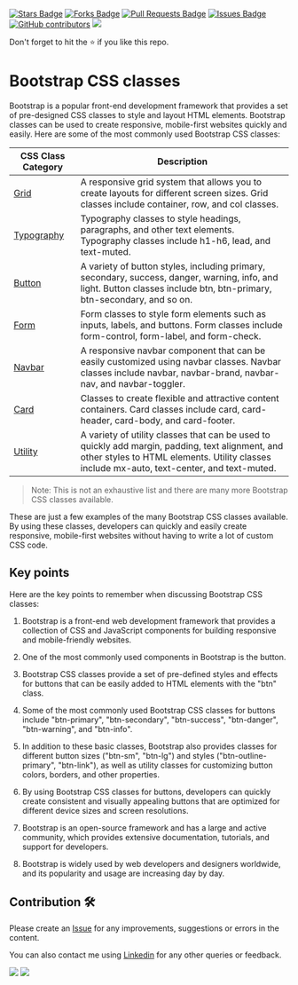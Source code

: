<a href="https://github.com/drshahizan/learn-php/stargazers"><img src="https://img.shields.io/github/stars/drshahizan/learn-php" alt="Stars Badge"/></a>
<a href="https://github.com/drshahizan/learn-php/network/members"><img src="https://img.shields.io/github/forks/drshahizan/learn-php" alt="Forks Badge"/></a>
<a href="https://github.com/drshahizan/learn-php/pulls"><img src="https://img.shields.io/github/issues-pr/drshahizan/learn-php" alt="Pull Requests Badge"/></a>
<a href="https://github.com/drshahizan/learn-php/issues"><img src="https://img.shields.io/github/issues/drshahizan/learn-php" alt="Issues Badge"/></a>
<a href="https://github.com/drshahizan/learn-php/graphs/contributors"><img alt="GitHub contributors" src="https://img.shields.io/github/contributors/drshahizan/learn-php?color=2b9348"></a>
![](https://visitor-badge.glitch.me/badge?page_id=drshahizan/learn-php)

Don't forget to hit the :star: if you like this repo.

# Bootstrap CSS classes

Bootstrap is a popular front-end development framework that provides a set of pre-designed CSS classes to style and layout HTML elements. Bootstrap classes can be used to create responsive, mobile-first websites quickly and easily. Here are some of the most commonly used Bootstrap CSS classes:

| CSS Class Category | Description |
| --- | --- |
| [Grid](04-01-grid.md) | A responsive grid system that allows you to create layouts for different screen sizes. Grid classes include container, row, and col classes. |
| [Typography](04-02-typo.md) | Typography classes to style headings, paragraphs, and other text elements. Typography classes include h1-h6, lead, and text-muted. |
| [Button](04-03-button.md) | A variety of button styles, including primary, secondary, success, danger, warning, info, and light. Button classes include btn, btn-primary, btn-secondary, and so on. |
| [Form](04-04-form.md) | Form classes to style form elements such as inputs, labels, and buttons. Form classes include form-control, form-label, and form-check. |
| [Navbar](04-05-navbar.md)  | A responsive navbar component that can be easily customized using navbar classes. Navbar classes include navbar, navbar-brand, navbar-nav, and navbar-toggler. |
| [Card](04-06-card.md)  | Classes to create flexible and attractive content containers. Card classes include card, card-header, card-body, and card-footer. |
| [Utility](04-07-utility.md) | A variety of utility classes that can be used to quickly add margin, padding, text alignment, and other styles to HTML elements. Utility classes include mx-auto, text-center, and text-muted. |

> Note: This is not an exhaustive list and there are many more Bootstrap CSS classes available.

These are just a few examples of the many Bootstrap CSS classes available. By using these classes, developers can quickly and easily create responsive, mobile-first websites without having to write a lot of custom CSS code.

## Key points
Here are the key points to remember when discussing Bootstrap CSS classes:

1. Bootstrap is a front-end web development framework that provides a collection of CSS and JavaScript components for building responsive and mobile-friendly websites.

2. One of the most commonly used components in Bootstrap is the button.

3. Bootstrap CSS classes provide a set of pre-defined styles and effects for buttons that can be easily added to HTML elements with the "btn" class.

4. Some of the most commonly used Bootstrap CSS classes for buttons include "btn-primary", "btn-secondary", "btn-success", "btn-danger", "btn-warning", and "btn-info".

5. In addition to these basic classes, Bootstrap also provides classes for different button sizes ("btn-sm", "btn-lg") and styles ("btn-outline-primary", "btn-link"), as well as utility classes for customizing button colors, borders, and other properties.

6. By using Bootstrap CSS classes for buttons, developers can quickly create consistent and visually appealing buttons that are optimized for different device sizes and screen resolutions.

7. Bootstrap is an open-source framework and has a large and active community, which provides extensive documentation, tutorials, and support for developers.

8. Bootstrap is widely used by web developers and designers worldwide, and its popularity and usage are increasing day by day.

## Contribution 🛠️
Please create an [Issue](https://github.com/drshahizan/learn-php/issues) for any improvements, suggestions or errors in the content.

You can also contact me using [Linkedin](https://www.linkedin.com/in/drshahizan/) for any other queries or feedback.

![](https://komarev.com/ghpvc/?username=drshahizan&label=Views&color=0e75b6&style=flat)
![](https://hit.yhype.me/github/profile?user_id=81284918)

